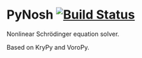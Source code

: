 # PyNosh [![Build Status](https://travis-ci.org/nschloe/pynosh.png?branch=master)](https://travis-ci.org/nschloe/pynosh)

Nonlinear Schrödinger equation solver.

Based on KryPy and VoroPy.
